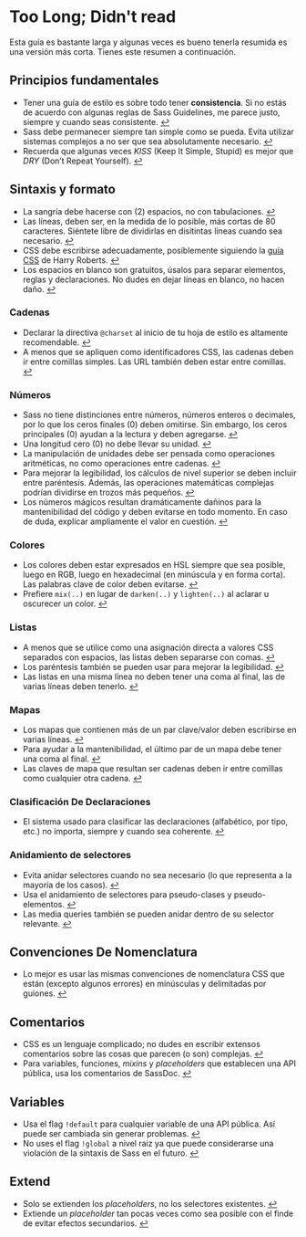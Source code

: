 
# Too Long; Didn't read

Esta guía es bastante larga y algunas veces es bueno tenerla resumida es una versión más corta. Tienes este resumen a continuación.

## Principios fundamentales

* Tener una guía de estilo es sobre todo tener **consistencia**. Si no estás de acuerdo con algunas reglas de Sass Guidelines, me parece justo, siempre y cuando seas consistente. [↩](#por-qu-una-gua-de-estilo)
* Sass debe permanecer siempre tan simple como se pueda. Evita utilizar sistemas complejos a no ser que sea absolutamente necesario. [↩](#principios-fundamentales)
* Recuerda que algunas veces *KISS* (Keep It Simple, Stupid) es mejor que *DRY* (Don’t Repeat Yourself). [↩](#principios-fundamentales)

## Sintaxis y formato

* La sangría debe hacerse con (2) espacios, no con tabulaciones. [↩](#sintaxis-y-formato)
* Las líneas, deben ser, en la medida de lo posible, más cortas de 80 caracteres. Siéntete libre de dividirlas en disitintas líneas cuando sea necesario. [↩](#sintaxis-y-formato)
* CSS debe escribirse adecuadamente, posiblemente siguiendo la [guía CSS](https://cssguidelin.es) de Harry Roberts. [↩](#sintaxis-y-formato)
* Los espacios en blanco son gratuitos, úsalos para separar elementos, reglas y declaraciones. No dudes en dejar líneas en blanco, no hacen daño. [↩](#sintaxis-y-formato)

### Cadenas

* Declarar la directiva `@charset` al inicio de tu hoja de estilo es altamente recomendable. [↩](#codificacin)
* A menos que se apliquen como identificadores CSS, las cadenas deben ir entre comillas simples. Las URL también deben estar entre comillas. [↩](#cadenas-como-valores-css)

### Números

* Sass no tiene distinciones entre números, números enteros o decimales, por lo que los ceros finales (0) deben omitirse. Sin embargo, los ceros principales (0) ayudan a la lectura y deben agregarse. [↩](#ceros)
* Una longitud cero (0) no debe llevar su unidad. [↩](#unidades)
* La manipulación de unidades debe ser pensada como operaciones aritméticas, no como operaciones entre cadenas. [↩](#unidades)
* Para mejorar la legibilidad, los cálculos de nivel superior se deben incluir entre paréntesis. Además, las operaciones matemáticas complejas podrían dividirse en trozos más pequeños. [↩](#clculos)
* Los números mágicos resultan dramáticamente dañinos para la mantenibilidad del código y deben evitarse en todo momento. En caso de duda, explicar ampliamente el valor en cuestión. [↩](#nmeros-mgicos)

### Colores

* Los colores deben estar expresados en HSL siempre que sea posible, luego en RGB, luego en hexadecimal (en minúscula y en forma corta). Las palabras clave de color deben evitarse. [↩](#formatos-de-color)
* Prefiere `mix(..)` en lugar de `darken(..)` y `lighten(..)` al aclarar u oscurecer un color. [↩](#aclarando-y-oscureciendo-colores)

### Listas

* A menos que se utilice como una asignación directa a valores CSS separados con espacios, las listas deben separarse con comas. [↩](#listas)
* Los paréntesis también se pueden usar para mejorar la legibilidad. [↩](#listas)
* Las listas en una misma línea no deben tener una coma al final, las de varias líneas deben tenerlo. [↩](#listas)

### Mapas

* Los mapas que contienen más de un par clave/valor deben escribirse en varias líneas. [↩](#mapas)
* Para ayudar a la mantenibilidad, el último par de un mapa debe tener una coma al final. [↩](#mapas)
* Las claves de mapa que resultan ser cadenas deben ir entre comillas como cualquier otra cadena. [↩](#mapas)

### Clasificación De Declaraciones

* El sistema usado para clasificar las declaraciones (alfabético, por tipo, etc.) no importa, siempre y cuando sea coherente. [↩](#clasificacin-de-declaraciones)

### Anidamiento de selectores

* Evita anidar selectores cuando no sea necesario (lo que representa a la mayoría de los casos). [↩](#anidamiento-de-selectores)
* Usa el anidamiento de selectores para pseudo-clases y pseudo-elementos. [↩](#anidamiento-de-selectores)
* Las media queries también se pueden anidar dentro de su selector relevante. [↩](#anidamiento-de-selectores)

## Convenciones De Nomenclatura

* Lo mejor es usar las mismas convenciones de nomenclatura CSS que están (excepto algunos errores) en minúsculas y delimitadas por guiones. [↩](#convenciones-de-nomenclatura)

## Comentarios

* CSS es un lenguaje complicado; no dudes en escribir extensos comentarios sobre las cosas que parecen (o son) complejas. [↩](#comentarios)
* Para variables, funciones, *mixins* y *placeholders* que establecen una API pública, usa los comentarios de SassDoc. [↩](#documentacin)

## Variables

* Usa el flag `!default` para cualquier variable de una API pública. Así puede ser cambiada sin generar problemas. [↩](#el-flag-default)
* No uses el flag `!global` a nivel raiz ya que puede considerarse una violación de la sintaxis de Sass en el futuro. [↩](#el-flag-global)

## Extend

* Solo se extienden los *placeholders*, no los selectores existentes. [↩](#extend)
* Extiende un *placeholder* tan pocas veces como sea posible con el finde de evitar efectos secundarios. [↩](#extend)

